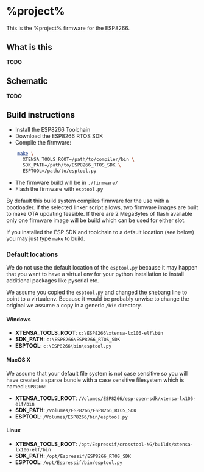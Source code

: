 # %project%

This is the %project% firmware for the ESP8266.

## What is this

**TODO**

## Schematic

**TODO**

## Build instructions

- Install the ESP8266 Toolchain
- Download the ESP8266 RTOS SDK
- Compile the firmware: 
```bash
    make \
      XTENSA_TOOLS_ROOT=/path/to/compiler/bin \
      SDK_PATH=/path/to/ESP8266_RTOS_SDK \
      ESPTOOL=/path/to/esptool.py
```

- The firmware build will be in `./firmware/`
- Flash the firmware with `esptool.py`

By default this build system compiles firmware for the use with a bootloader.
If the selected linker script allows, two firmware images are built to make OTA updating feasible. If there are 2 MegaBytes of flash available only one firmware image will be build which can be used for either slot.

If you installed the ESP SDK and toolchain to a default location (see below) you may just type `make` to build.

### Default locations

We do not use the default location of the `esptool.py` because it may happen that you want to have a virtual env for your python installation to install additional packages like pyserial etc.

We assume you copied the `esptool.py` and changed the shebang line to point to a virtualenv. Because it would be probably unwise to change the original we assume a copy in a generic `/bin` directory.

#### Windows

- **XTENSA\_TOOLS\_ROOT**: `c:\ESP8266\xtensa-lx106-elf\bin`
- **SDK_PATH**: `c:\ESP8266\ESP8266_RTOS_SDK`
- **ESPTOOL**: `c:\ESP8266\bin\esptool.py`

#### MacOS X

We assume that your default file system is not case sensitive so you will have created a sparse bundle with a case sensitive filesystem which is named `ESP8266`:

- **XTENSA\_TOOLS\_ROOT**: `/Volumes/ESP8266/esp-open-sdk/xtensa-lx106-elf/bin`
- **SDK_PATH**: `/Volumes/ESP8266/ESP8266_RTOS_SDK`
- **ESPTOOL**: `/Volumes/ESP8266/bin/esptool.py`

#### Linux

- **XTENSA\_TOOLS\_ROOT**: `/opt/Espressif/crosstool-NG/builds/xtensa-lx106-elf/bin`
- **SDK_PATH**: `/opt/Espressif/ESP8266_RTOS_SDK`
- **ESPTOOL**: `/opt/Espressif/bin/esptool.py`
